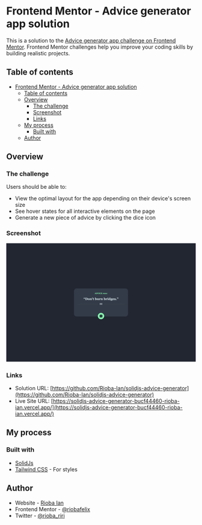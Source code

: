 # Frontend Mentor - Advice generator app solution

This is a solution to the [Advice generator app challenge on Frontend Mentor](https://www.frontendmentor.io/challenges/advice-generator-app-QdUG-13db). Frontend Mentor challenges help you improve your coding skills by building realistic projects.

## Table of contents

- [Frontend Mentor - Advice generator app solution](#frontend-mentor---advice-generator-app-solution)
  - [Table of contents](#table-of-contents)
  - [Overview](#overview)
    - [The challenge](#the-challenge)
    - [Screenshot](#screenshot)
    - [Links](#links)
  - [My process](#my-process)
    - [Built with](#built-with)
  - [Author](#author)

## Overview

### The challenge

Users should be able to:

- View the optimal layout for the app depending on their device's screen size
- See hover states for all interactive elements on the page
- Generate a new piece of advice by clicking the dice icon

### Screenshot

![](./Vite%20_%20Solid%20_%20TS.jpeg)

### Links

- Solution URL: [https://github.com/Rioba-Ian/solidjs-advice-generator](https://github.com/Rioba-Ian/solidjs-advice-generator)
- Live Site URL: [https://solidjs-advice-generator-bucf44460-rioba-ian.vercel.app/](https://solidjs-advice-generator-bucf44460-rioba-ian.vercel.app/)

## My process

### Built with

- [SolidJs](https://docs.solidjs.com/)
- [Tailwind CSS](https://styled-components.com/) - For styles

## Author

- Website - [Rioba Ian](https://www.riobaian.dev)
- Frontend Mentor - [@riobafelix](https://www.frontendmentor.io/profile/Rioba-Ian)
- Twitter - [@rioba_riri](https://www.twitter.com/rioba_riri)
